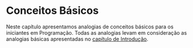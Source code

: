 # Conceitos Básicos

Neste capítulo apresentamos analogias de conceitos básicos para os iniciantes em Programação. Todas as analogias levam em consideração as analogias básicas apresentadas no [capítulo de Introdução](#analogias "Url do capítulo").